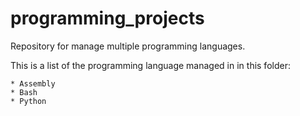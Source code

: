 # programming_projects
Repository for manage multiple programming languages.

This is a list of the programming
language managed in in this folder:

    * Assembly
    * Bash
    * Python
